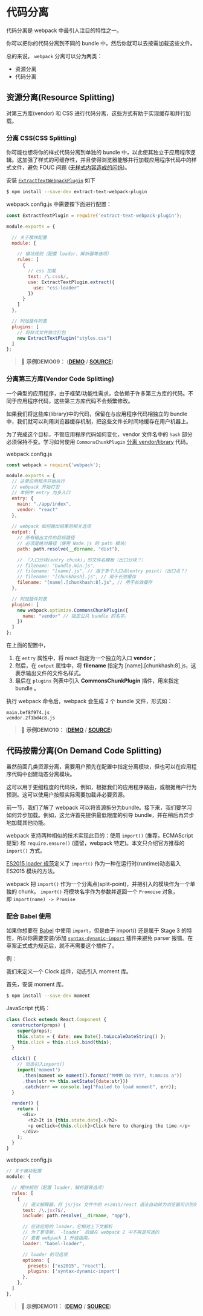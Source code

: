 # 代码分离

代码分离是 webpack 中最引人注目的特性之一。

你可以把你的代码分离到不同的 bundle 中，然后你就可以去按需加载这些文件。

总的来说， `webpack` 分离可以分为两类：

- 资源分离
- 代码分离

## 资源分离(Resource Splitting)

对第三方库(vendor) 和 CSS 进行代码分离，这些方式有助于实现缓存和并行加载。

### 分离 CSS(CSS Splitting)

你可能也想将你的样式代码分离到单独的 bundle 中，以此使其独立于应用程序逻辑。这加强了样式的可缓存性，并且使得浏览器能够并行加载应用程序代码中的样式文件，避免 FOUC 问题 ([无样式内容造成的闪烁](https://en.wikipedia.org/wiki/Flash_of_unstyled_content))。

安装 [`ExtractTextWebpackPlugin`](https://doc.webpack-china.org/plugins/extract-text-webpack-plugin) 如下

```bash
$ npm install --save-dev extract-text-webpack-plugin
```

webpack.config.js 中需要按下面进行配置：

```js
const ExtractTextPlugin = require('extract-text-webpack-plugin');

module.exports = {

  // 关于模块配置
  module: {

    // 模块规则（配置 loader、解析器等选项）
    rules: [
      {
        // css 加载
        test: /\.css$/,
        use: ExtractTextPlugin.extract({
          use: "css-loader"
        })
      }
    ]
  },

  // 附加插件列表
  plugins: [
    // 将样式文件独立打包
    new ExtractTextPlugin("styles.css")
  ]
};
```

> ​:flashlight: **示例DEMO09：** ([**DEMO**](https://atlantis1024.github.io/react-step-by-step/chapter03/webpack2/demo09/dist/index.html) / [**SOURCE**](https://github.com/atlantis1024/react-step-by-step/tree/master/codes/chapter03/webpack2/demo09))

### 分离第三方库(Vendor Code Splitting)

一个典型的应用程序，由于框架/功能性需求，会依赖于许多第三方库的代码。不同于应用程序代码，这些第三方库代码不会频繁修改。

如果我们将这些库(library)中的代码，保留在与应用程序代码相独立的 bundle 中，我们就可以利用浏览器缓存机制，把这些文件长时间地缓存在用户机器上。

为了完成这个目标，不管应用程序代码如何变化，vendor 文件名中的 `hash` 部分必须保持不变。学习如何使用 `CommonsChunkPlugin` [分离 vendor/library](https://doc.webpack-china.org/guides/code-splitting-libraries) 代码。

webpack.config.js

```js
const webpack = require('webpack');

module.exports = {
  // 这里应用程序开始执行
  // webpack 开始打包
  // 本例中 entry 为多入口
  entry: {
    main: "./app/index",
    vendor: "react"
  },
  
  // webpack 如何输出结果的相关选项
  output: {
    // 所有输出文件的目标路径
    // 必须是绝对路径（使用 Node.js 的 path 模块）
    path: path.resolve(__dirname, "dist"),

    // 「入口分块(entry chunk)」的文件名模板（出口分块？）
    // filename: "bundle.min.js",
    // filename: "[name].js", // 用于多个入口点(entry point)（出口点？）
    // filename: "[chunkhash].js", // 用于长效缓存
    filename: "[name].[chunkhash:8].js", // 用于长效缓存
  },

  // 附加插件列表
  plugins: [
    new webpack.optimize.CommonsChunkPlugin({
      name: "vendor" // 指定公共 bundle 的名字。
    })
  ]
};
```

在上面的配置中，

1. 在 `entry` 属性中，将 react 指定为一个独立的入口 **vendor**；
2. 然后，在 `output` 属性中，将 **filename** 指定为 [name].[chunkhash:8].js，这表示输出文件的文件名样式。
3. 最后在 `plugins` 列表中引入 **CommonsChunkPlugin** 插件，用来指定 bundle 。

执行 webpack 命令后，webpack 会生成 2 个 bundle 文件，形式如：

```
main.bef8f974.js
vendor.2f1bd4c8.js
```

> ​:flashlight: **示例DEMO10：** ([**DEMO**](https://atlantis1024.github.io/react-step-by-step/chapter03/webpack2/demo10/dist/index.html) / [**SOURCE**](https://github.com/atlantis1024/react-step-by-step/tree/master/codes/chapter03/webpack2/demo10))

## 代码按需分离(On Demand Code Splitting)

虽然前面几类资源分离，需要用户预先在配置中指定分离模块，但也可以在应用程序代码中创建动态分离模块。

这可以用于更细粒度的代码块，例如，根据我们的应用程序路由，或根据用户行为预测。这可以使用户按照实际需要加载非必要资源。

前一节，我们了解了 webpack 可以将资源拆分为bundle。接下来，我们要学习如何异步加载。例如，这允许首先提供最低限度的引导 bundle，并在稍后再异步地加载其他功能。

webpack 支持两种相似的技术实现此目的：使用 `import()` (推荐，ECMAScript 提案) 和 `require.ensure()` (遗留，webpack 特定)。本文只介绍官方推荐的 `import()` 方式。

[ES2015 loader 规范](https://whatwg.github.io/loader/)定义了 `import()` 作为一种在运行时(runtime)动态载入 ES2015 模块的方法。

webpack 把 `import()` 作为一个分离点(split-point)，并把引入的模块作为一个单独的 chunk。 `import()` 将模块名字作为参数并返回一个 `Promoise` 对象，即 `import(name) -> Promise`

### 配合 Babel 使用

如果你想要在 [Babel](http://babeljs.io/) 中使用 `import`，但是由于 import() 还是属于 Stage 3 的特性，所以你需要安装/添加 [`syntax-dynamic-import`](http://babeljs.io/docs/plugins/syntax-dynamic-import/) 插件来避免 parser 报错。在草案正式成为规范后，就不再需要这个插件了。

例：

我们来定义一个 Clock 组件，动态引入 moment 库。

首先，安装 moment 库。

```bash
$ npm install --save-dev moment
```

JavaScript 代码：

```js
class Clock extends React.Component {
  constructor(props) {
    super(props);
    this.state = { date: new Date().toLocaleDateString() };
    this.click = this.click.bind(this);
  }

  click() {
    // 动态引入import()
    import('moment')
      .then(moment => moment().format("MMMM Do YYYY, h:mm:ss a"))
      .then(str => this.setState({date:str}))
      .catch(err => console.log("Failed to load moment", err));
  }

  render() {
    return (
      <div>
        <h2>It is {this.state.date}.</h2>
        <p onClick={this.click}>Click here to changing the time.</p>
      </div>
    );
  }
}
```

webpack.config.js

```js
// 关于模块配置
module: {

  // 模块规则（配置 loader、解析器等选项）
  rules: [
    {
      // 语义解释器，将 js/jsx 文件中的 es2015/react 语法自动转为浏览器可识别的 Javascript 语法
      test: /\.jsx?$/,
      include: path.resolve(__dirname, "app"),

      // 应该应用的 loader，它相对上下文解析
      // 为了更清晰，`-loader` 后缀在 webpack 2 中不再是可选的
      // 查看 webpack 1 升级指南。
      loader: "babel-loader",

      // loader 的可选项
      options: {
        presets: ["es2015", "react"],
        plugins: ['syntax-dynamic-import']
      },
    },
  ]
},
```

> ​:flashlight: **示例DEMO11：** ([**DEMO**](https://atlantis1024.github.io/react-step-by-step/chapter03/webpack2/demo11/dist/index.html) / [**SOURCE**](https://github.com/atlantis1024/react-step-by-step/tree/master/codes/chapter03/webpack2/demo11))
